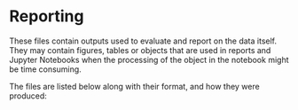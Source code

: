 # Reporting

These files contain outputs used to evaluate and report on the data itself. They may contain figures, tables or objects that are used in reports and Jupyter Notebooks when the processing of the object in the notebook might be time consuming.

The files are listed below along with their format, and how they were produced:

